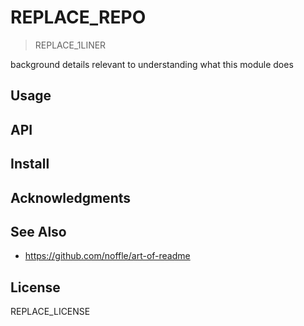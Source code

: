 # REPLACE_REPO

> REPLACE_1LINER

background details relevant to understanding what this module does

## Usage

## API

## Install

## Acknowledgments

## See Also
- https://github.com/noffle/art-of-readme

## License

REPLACE_LICENSE
